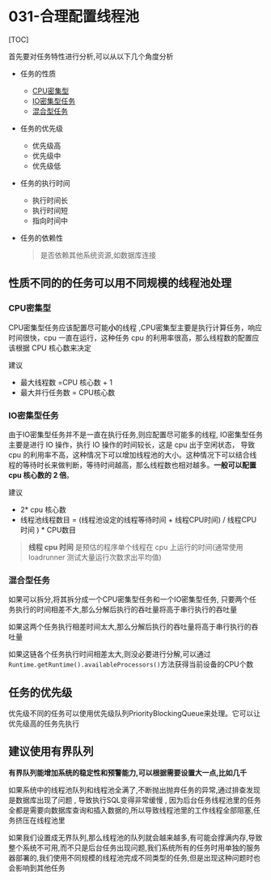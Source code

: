 # 031-合理配置线程池

[TOC]

首先要对任务特性进行分析,可以从以下几个角度分析

- 任务的性质
  - [CPU密集型](#CPU密集型)
  - [IO密集型任务](#IO密集型任务)
  - [混合型任务](#混合型任务)
- 任务的优先级
  - 优先级高
  - 优先级中
  - 优先级低
- 任务的执行时间
  - 执行时间长
  - 执行时间短
  - 指向时间中

- 任务的依赖性

  > 是否依赖其他系统资源,如数据库连接

## 性质不同的的任务可以用不同规模的线程池处理

### CPU密集型

CPU密集型任务应该配置尽可能**小**的线程 ,CPU密集型主要是执行计算任务，响应时间很快，cpu 一直在运行，这种任务 cpu 的利用率很高，那么线程数的配置应该根据 CPU 核心数来决定

建议

- 最大线程数 =CPU 核心数 + 1
- 最大并行任务数 = CPU核心数

### IO密集型任务

由于IO密集型任务并不是一直在执行任务,则应配置尽可能多的线程, IO密集型任务主要是进行 IO 操作，执行 IO 操作的时间较长，这是 cpu 出于空闲状态， 导致 cpu 的利用率不高，这种情况下可以增加线程池的大小。这种情况下可以结合线程的等待时长来做判断，等待时间越高，那么线程数也相对越多。**一般可以配置 cpu 核心数的 2 倍**。 

建议

- 2* cpu 核心数
- 线程池线程数目 = (线程池设定的线程等待时间 + 线程CPU时间) / 线程CPU时间 ) * CPU数目

> **线程 cpu 时间** 是预估的程序单个线程在 cpu 上运行的时间(通常使用 loadrunner 测试大量运行次数求出平均值)

### 混合型任务

如果可以拆分,将其拆分成一个CPU密集型任务和一个IO密集型任务, 只要两个任务执行的时间相差不大,那么分解后执行的吞吐量将高于串行执行的吞吐量

如果这两个任务执行相差时间太大,那么分解后执行的吞吐量将高于串行执行的吞吐量

如果这链各个任务执行时间相差太大,则没必要进行分解,可以通过`Runtime.getRuntime().availableProcessors()`方法获得当前设备的CPU个数

## 任务的优先级

优先级不同的任务可以使用优先级队列PriorityBlockingQueue来处理。它可以让优先级高的任务先执行

## 建议使用有界队列

**有界队列能增加系统的稳定性和预警能力,可以根据需要设置大一点,比如几千**

如果系统中的线程池队列和线程池全满了,不断抛出抛弃任务的异常,通过排查发现是数据库出现了问题 , 导致执行SQL变得非常缓慢 , 因为后台任务线程池里的任务全都是需要向数据库查询和插入数据的,所以导致线程池里的工作线程全部阻塞,任务挤压在线程池里

如果我们设置成无界队列,那么线程池的队列就会越来越多,有可能会撑满内存,导致整个系统不可用,而不只是后台任务出现问题,我们系统所有的任务时用单独的服务器部署的,我们使用不同规模的线程池完成不同类型的任务,但是出现这种问题时也会影响到其他任务



